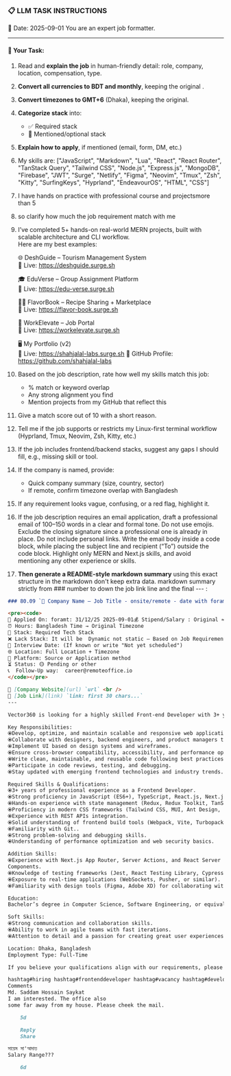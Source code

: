 ### 📋 LLM TASK INSTRUCTIONS  
📅 Date: 2025-09-01
You are an expert job formatter.

---

#### 🔧 Your Task:
1. Read and **explain the job** in human-friendly detail: role, company, location, compensation, type.  
2. **Convert all currencies to BDT and monthly**, keeping the original .  
3. **Convert timezones to GMT+6** (Dhaka), keeping the original.  
4. **Categorize stack** into:  
   - ✅ Required stack  
   - 🔧 Mentioned/optional stack  
5. **Explain how to apply**, if mentioned (email, form, DM, etc.)  
7. My skills are: ["JavaScript", "Markdown", "Lua", "React", "React Router", "TanStack Query", "Tailwind CSS", "Node.js", "Express.js", "MongoDB", "Firebase", "JWT", "Surge", "Netlify", "Figma", "Neovim", "Tmux", "Zsh", "Kitty", "SurfingKeys", "Hyprland", "EndeavourOS", "HTML", "CSS"]
8. I have hands on practice with professional course and projectsmore than 5
9. so clarify how much the job requirement match with me 
10. I’ve completed 5+ hands-on real-world MERN projects, built with scalable architecture and CLI workflow.  
    Here are my best examples:

    🌐 DeshGuide – Tourism Management System  
    🔗 Live: https://deshguide.surge.sh

    🎓 EduVerse – Group Assignment Platform  
    🔗 Live: https://edu-verse.surge.sh

    🧑‍🍳 FlavorBook – Recipe Sharing + Marketplace  
    🔗 Live: https://flavor-book.surge.sh

    💼 WorkElevate – Job Portal  
    🔗 Live: https://workelevate.surge.sh

    🖥️ My Portfolio (v2)  
    🔗 Live: https://shahjalal-labs.surge.sh
    🚀 GitHub Profile: https://github.com/shahjalal-labs

11. Based on the job description, rate how well my skills match this job:  
    - % match or keyword overlap  
    - Any strong alignment you find  
    - Mention projects from my GitHub that reflect this

12. Give a match score out of 10 with a short reason.

13. Tell me if the job supports or restricts my Linux-first terminal workflow (Hyprland, Tmux, Neovim, Zsh, Kitty, etc.)

14. If the job includes frontend/backend stacks, suggest any gaps I should fill, e.g., missing skill or tool.

15. If the company is named, provide:  
    - Quick company summary (size, country, sector)  
    - If remote, confirm timezone overlap with Bangladesh

16. If any requirement looks vague, confusing, or a red flag, highlight it.

17. If the job description requires an email application, draft a professional email of 100–150 words in a clear and formal tone. Do not use emojis. Exclude the closing signature since a professional one is already in place. Do not include personal links. Write the email body inside a code block, while placing the subject line and recipient (“To”) outside the code block. Highlight only MERN and Next.js skills, and avoid mentioning any other experience or skills.

18. **Then generate a README-style markdown summary** using this exact structure in the markdown don't keep extra data. markdown summary strictly from ### number to down the job link line and the final --- :
```markdown
### 80.09 `🏢 Company Name — Job Title - onsite/remote - date with foramt: 31/12/25 - BDT salary`

<pre><code>
📅 Applied On: foramt: 31/12/25 2025-09-01💰 Stipend/Salary : Original ≈ Converted BDT / Monthly
⏰ Hours: Bangladesh Time → Original Timezone
🧰 Stack: Required Tech Stack
❌ Lack Stack: It will be  Dynamic not static – Based on Job Requirements: For your example added: mysql, postgres, redis, docker, nginx, aws, gcp, azure, firebase, netlify, surge, figma, sketch, etc.
📆 Interview Date: (If known or write "Not yet scheduled")
🌐 Location: Full Location + Timezone
🧭 Platform: Source or Application method
⏳ Status: 🟡 Pending or other
📞  Follow-Up way:  career@remoteoffice.io
</code></pre>

🔗 [Company Website](url) `url` <br />
🔗 [Job Link](link) `link: first 30 chars...`
---

Vector360 is looking for a highly skilled Front-end Developer with 3+ years of experience to join our team. You will be responsible for building responsive, scalable, and high-performance web applications. The ideal candidate is passionate about clean code, modern UI/UX, and staying up to date with the latest front-end technologies.

Key Responsibilities:
⦿Develop, optimize, and maintain scalable and responsive web applications.
⦿Collaborate with designers, backend engineers, and product managers to deliver high-quality features.
⦿Implement UI based on design systems and wireframes.
⦿Ensure cross-browser compatibility, accessibility, and performance optimisation.
⦿Write clean, maintainable, and reusable code following best practices.
⦿Participate in code reviews, testing, and debugging.
⦿Stay updated with emerging frontend technologies and industry trends.

Required Skills & Qualifications:
⦿3+ years of professional experience as a Frontend Developer.
⦿Strong proficiency in JavaScript (ES6+), TypeScript, React.js, Next.js.
⦿Hands-on experience with state management (Redux, Redux Toolkit, TanStack Query, or similar).
⦿Proficiency in modern CSS frameworks (Tailwind CSS, MUI, Ant Design, etc.).
⦿Experience with REST APIs integration.
⦿Solid understanding of frontend build tools (Webpack, Vite, Turbopack, etc.).
⦿Familiarity with Git..
⦿Strong problem-solving and debugging skills.
⦿Understanding of performance optimization and web security basics.

Addition Skills:
⦿Experience with Next.js App Router, Server Actions, and React Server
Components.
⦿Knowledge of testing frameworks (Jest, React Testing Library, Cypress).
⦿Exposure to real-time applications (WebSockets, Pusher, or similar).
⦿Familiarity with design tools (Figma, Adobe XD) for collaborating with UI/UX designers.

Education:
Bachelor’s degree in Computer Science, Software Engineering, or equivalent practical experience.

Soft Skills:
⦿Strong communication and collaboration skills.
⦿Ability to work in agile teams with fast iterations.
⦿Attention to detail and a passion for creating great user experiences.

Location: Dhaka, Bangladesh
Employment Type: Full-Time

If you believe your qualifications align with our requirements, please apply by emailing support@vector360bd.com

hashtag#hiring hashtag#frontenddeveloper hashtag#vacancy hashtag#developer hashtag#software
Comments
Md. Saddam Hossain Saykat
I am interested. The office also
some far away from my house. Please cheek the mail.

    5d

    Reply
    Share

সায়েম সা'আদাত
Salary Range???

    6d


```